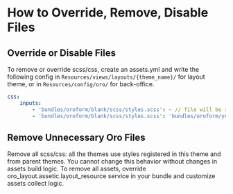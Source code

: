 # How to Override, Remove, Disable Files

## Override or Disable Files

To remove or override scss/css, create an assets.yml and write the following config in `Resources/views/layouts/{theme_name}/` for layout theme, or in `Resources/config/oro/` for back-office.

```yaml
css:
    inputs:
        - 'bundles/oroform/blank/scss/styles.scss': ~ // file will be removed from build process
        - 'bundles/oroform/blank/scss/styles.scss': 'bundles/oroform/your_theme/scss/styles.scss' // file will be overridden
```

<a id="frontend-styles-customization-remove-unnecessary-files"></a>

## Remove Unnecessary Oro Files

Remove all scss/css: all the themes use styles registered in this theme and from parent themes.
You cannot change this behavior without changes in assets build logic.
To remove all assets, override oro_layout.assetic.layout_resource service in your bundle and customize assets collect logic.

